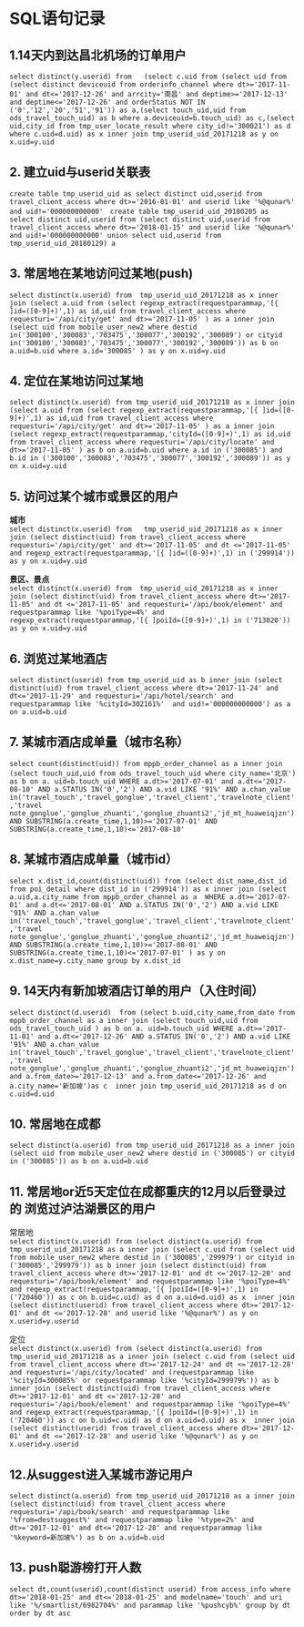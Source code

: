 # SQL语句记录

## 1.14天内到达昌北机场的订单用户

`
select distinct(y.userid) from 
  (select c.uid from (select uid from (select distinct deviceuid from orderinfo_channel where dt>='2017-11-01' and dt<='2017-12-26' and arrcity='南昌' and deptime>='2017-12-13' and deptime<='2017-12-26' and orderStatus NOT IN ('0','12','20','51','91')) as a,(select touch_uid,uid from ods_travel_touch_uid) as b where a.deviceuid=b.touch_uid) as c,(select uid,city_id from tmp_user_locate_result where city_id!='300021') as d where c.uid=d.uid) as x inner join tmp_userid_uid_20171218 as y on x.uid=y.uid
`

## 2. 建立uid与userid关联表

`
create table tmp_userid_uid as select distinct uid,userid from travel_client_access where dt>='2016-01-01' and userid like '%@qunar%' and uid!='000000000000'
`  
`
create table tmp_userid_uid_20180205 as select distinct uid,userid from (select distinct uid,userid from travel_client_access where dt>='2018-01-15' and userid like '%@qunar%' and uid!='000000000000' union select uid,userid from tmp_userid_uid_20180129) a
`  

## 3. 常居地在某地访问过某地(push)

`
select distinct(x.userid) from  tmp_userid_uid_20171218 as x inner join (select a.uid from (select regexp_extract(requestparammap,'[{ ]id=([0-9]+)',1) as id,uid from travel_client_access where requesturi='/api/city/get' and dt>='2017-11-05' ) as a inner join (select uid from mobile_user_new2 where destid in('300100','300083','703475','300077','300192','300089') or cityid in('300100','300083','703475','300077','300192','300089')) as b on a.uid=b.uid where a.id='300085' ) as y on x.uid=y.uid
`


## 4. 定位在某地访问过某地

`
select distinct(x.userid) from tmp_userid_uid_20171218 as x inner join (select a.uid from (select regexp_extract(requestparammap,'[{ ]id=([0-9]+)',1) as id,uid from travel_client_access where requesturi='/api/city/get' and dt>='2017-11-05' ) as a inner join (select regexp_extract(requestparammap,'cityId=([0-9]+)',1) as id,uid from travel_client_access where requesturi='/api/city/locate' and dt>='2017-11-05' ) as b on a.uid=b.uid where a.id in ('300085') and b.id in ('300100','300083','703475','300077','300192','300089')) as y on x.uid=y.uid
`

## 5. 访问过某个城市或景区的用户
**城市**   
`
select distinct(x.userid) from   tmp_userid_uid_20171218 as x inner join
  (select distinct(uid) from travel_client_access where requesturi='/api/city/get' and dt>='2017-11-05' and dt <='2017-11-05' and
  regexp_extract(requestparammap,'[{ ]id=([0-9]+)',1) in ('299914')) as y
 on x.uid=y.uid
`  

**景区、景点**    
`
 select distinct(x.userid) from  tmp_userid_uid_20171218 as x inner join
   (select distinct(uid) from travel_client_access where dt>='2017-11-05' and dt <='2017-11-05' and requesturi='/api/book/element' and requestparammap like '%poiType=4%' and regexp_extract(requestparammap,'[{ ]poiId=([0-9]+)',1) in ('713020')) as y
  on x.uid=y.uid
 `
## 6. 浏览过某地酒店
`
select distinct(userid) from tmp_userid_uid as b inner join (select distinct(uid) from travel_client_access where dt>='2017-11-24' and dt<='2017-11-29' and requesturi='/api/hotel/search' and requestparammap like '%cityId=302161%'  and uid!='000000000000') as a on a.uid=b.uid
`

## 7. 某城市酒店成单量（城市名称）

`
select count(distinct(uid)) from mppb_order_channel as a inner join (select touch_uid,uid from ods_travel_touch_uid where city_name='北京') as b on a. uid=b.touch_uid WHERE a.dt>='2017-07-01' and a.dt<='2017-08-10' AND a.STATUS IN('0','2') AND a.vid LIKE '91%' AND a.chan_value in('travel_touch','travel_gonglue','travel_client','travelnote_client','travel note_gonglue','gonglue_zhuanti','gonglue_zhuanti2','jd_mt_huaweiqjzn') AND SUBSTRING(a.create_time,1,10)>='2017-07-01' AND SUBSTRING(a.create_time,1,10)<='2017-08-10'
`

## 8. 某城市酒店成单量（城市id）

`
select x.dist_id,count(distinct(uid)) from (select dist_name,dist_id from poi_detail where dist_id in ('299914')) as x
inner join
(select a.uid,a.city_name from mppb_order_channel as a  WHERE a.dt>='2017-07-01' and a.dt<='2017-08-01' AND a.STATUS IN('0','2') AND a.vid LIKE '91%' AND a.chan_value in('travel_touch','travel_gonglue','travel_client','travelnote_client','travel note_gonglue','gonglue_zhuanti','gonglue_zhuanti2','jd_mt_huaweiqjzn') AND SUBSTRING(a.create_time,1,10)>='2017-08-01' AND SUBSTRING(a.create_time,1,10)<='2017-07-01' ) as y
on x.dist_name=y.city_name group by x.dist_id
`
## 9. 14天内有新加坡酒店订单的用户（入住时间）
`
select distinct(d.userid)  from (select b.uid,city_name,from_date from mppb_order_channel as a inner join (select touch_uid,uid from ods_travel_touch_uid ) as b on a. uid=b.touch_uid WHERE a.dt>='2017-11-01' and a.dt<='2017-12-26' AND a.STATUS IN('0','2') AND a.vid LIKE '91%' AND a.chan_value in('travel_touch','travel_gonglue','travel_client','travelnote_client','travel note_gonglue','gonglue_zhuanti','gonglue_zhuanti2','jd_mt_huaweiqjzn') and a.from_date>='2017-12-13' and a.from_date<='2017-12-26' and a.city_name='新加坡')as c  inner join tmp_userid_uid_20171218 as d on c.uid=d.uid
`
## 10. 常居地在成都
`
select distinct(a.userid) from tmp_userid_uid_20171218 as a inner join (select uid from mobile_user_new2 where destid in ('300085') or cityid in ('300085')) as b on a.uid=b.uid
`
## 11. 常居地or近5天定位在成都重庆的12月以后登录过的 浏览过泸沽湖景区的用户

常居地  
`
select distinct(x.userid) from (select distinct(a.userid) from tmp_userid_uid_20171218 as a inner join (select c.uid from (select uid from mobile_user_new2 where destid in ('300085','299979') or cityid in ('300085','299979')) as b inner join (select distinct(uid) from travel_client_access where dt>='2017-12-01' and dt <='2017-12-28' and requesturi='/api/book/element' and requestparammap like '%poiType=4%' and regexp_extract(requestparammap,'[{ ]poiId=([0-9]+)',1) in ('720460')) as c on b.uid=c.uid) as d on a.uid=d.uid) as x  inner join (select distinct(userid) from travel_client_access where dt>='2017-12-01' and dt <='2017-12-28' and userid like '%@qunar%') as y on x.userid=y.userid
`
  
定位  
`
select distinct(x.userid) from (select distinct(a.userid) from tmp_userid_uid_20171218 as a inner join (select c.uid from (select uid from travel_client_access where dt>='2017-12-24' and dt <='2017-12-28' and requesturi='/api/city/located' and (requestparammap like '%cityId=300085%' or requestparammap like '%cityId=299979%')) as b inner join (select distinct(uid) from travel_client_access where dt>='2017-12-01' and dt <='2017-12-28' and requesturi='/api/book/element' and requestparammap like '%poiType=4%' and regexp_extract(requestparammap,'[{ ]poiId=([0-9]+)',1) in ('720460')) as c on b.uid=c.uid) as d on a.uid=d.uid) as x  inner join (select distinct(userid) from travel_client_access where dt>='2017-12-01' and dt <='2017-12-28' and userid like '%@qunar%') as y on x.userid=y.userid
`
## 12.从suggest进入某城市游记用户
`
select distinct(a.userid) from tmp_userid_uid_20171218 as a inner join (select distinct(uid) from travel_client_access where requesturi='/api/book/search' and requestparammap like '%from=destsuggest%' and requestparammap like '%type=2%' and dt>='2017-12-01' and dt<='2017-12-28' and requestparammap like '%keyword=新加坡%') as b on a.uid=b.uid
`

## 13. push聪游榜打开人数
`
select dt,count(userid),count(distinct userid) from access_info where dt>='2018-01-25' and dt<='2018-01-25' and modelname='touch' and uri like '%/smartlist/6982704%' and parammap like '%pushcyb%' group by dt order by dt asc
`
